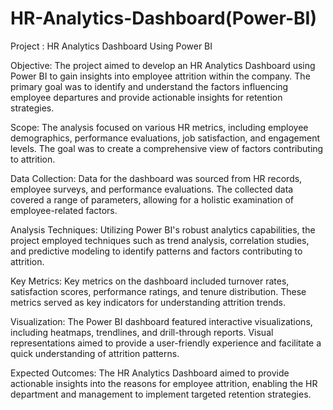 # HR-Analytics-Dashboard(Power-BI)
Project : HR Analytics Dashboard Using Power BI

Objective:
The project aimed to develop an HR Analytics Dashboard using Power BI to gain insights into employee attrition within the company. The primary goal was to identify and understand the factors influencing employee departures and provide actionable insights for retention strategies.

Scope:
The analysis focused on various HR metrics, including employee demographics, performance evaluations, job satisfaction, and engagement levels. The goal was to create a comprehensive view of factors contributing to attrition.

Data Collection:
Data for the dashboard was sourced from HR records, employee surveys, and performance evaluations. The collected data covered a range of parameters, allowing for a holistic examination of employee-related factors.

Analysis Techniques:
Utilizing Power BI's robust analytics capabilities, the project employed techniques such as trend analysis, correlation studies, and predictive modeling to identify patterns and factors contributing to attrition.

Key Metrics:
Key metrics on the dashboard included turnover rates, satisfaction scores, performance ratings, and tenure distribution. These metrics served as key indicators for understanding attrition trends.

Visualization:
The Power BI dashboard featured interactive visualizations, including heatmaps, trendlines, and drill-through reports. Visual representations aimed to provide a user-friendly experience and facilitate a quick understanding of attrition patterns.

Expected Outcomes:
The HR Analytics Dashboard aimed to provide actionable insights into the reasons for employee attrition, enabling the HR department and management to implement targeted retention strategies.
